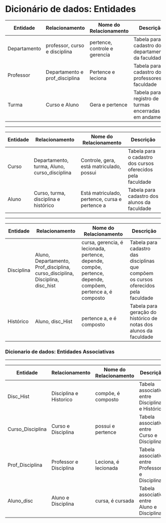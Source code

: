# Dicionário de dados: Entidades

| Entidade | Relacionamento | Nome do Relacionamento | Descrição |
| ------- | ------- | ------- |------|
|Departamento|     professor, curso e disciplina      |     pertence, controle e gerencia      | Tabela para o cadastro dos departamentos da faculdade |
|Professor|     Departamento e prof_disciplina      |     Pertence e leciona      | Tabela para cadastro dos professores da faculdade |
|Turma |     Curso e Aluno      |   Gera e pertence | Tabela para registro de turmas encerradas ou em andamento|

---
| Entidade | Relacionamento | Nome do Relacionamento | Descrição |
| ------- | ------- | ------- |------|
|Curso|     Departamento, turma, Aluno, curso_disciplina   |    Controle, gera, está matriculado, possui      | Tabela para o cadastro dos cursos oferecidos pela faculdade |
|Aluno|     Curso, turma, disciplina e histórico    |     Está matriculado, pertence, cursa e pertence a      | Tabela para cadastro dos alunos da faculdade |

---
| Entidade | Relacionamento | Nome do Relacionamento | Descrição |
| ------- | ------- | ------- |------|
|Disciplina|     Aluno, Departamento, Prof_disciplina, curso_disciplina, Disciplina, disc_hist   |    cursa, gerencia, é lecionada, pertence, depende, compõe, pertence, depende, compõem, pertence a, é composto | Tabela para cadastro das disciplinas que compõem os cursos oferecidos pela faculdade |
|Histórico|     Aluno, disc_Hist    |     pertence a, e é composto      | Tabela para geração do histórico de notas dos alunos da faculdade |

### Dicionario de dados: Entidades Associativas
---
| Entidade | Relacionamento | Nome do Relacionamento | Descrição |
| ------- | ------- | ------- |------|
|Disc_Hist| Disciplina e Historico    |   compõe, é composto | Tabela associativa entre Disciplina e Histórico |
|Curso_Disciplina|     Curso e Disciplina    |     possui e pertence    | Tabela associativa entre Curso e Disciplina |
|Prof_Disciplina|     Professor e Disciplina   | Leciona, é lecionada    | Tabela associativa entre Professor e Disciplina |
|Aluno_disc|     Aluno e Disciplina   | cursa, é cursada    | Tabela associativa entre Aluno e Disciplina |